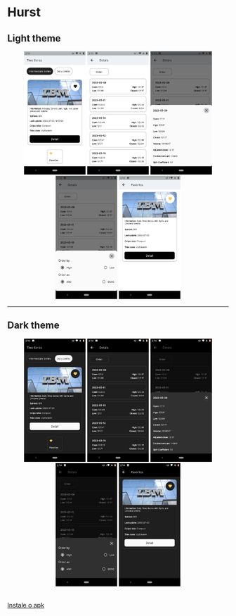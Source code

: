 # Hurst

## Light theme

<div align="center">
  <img src="lib\assets\screenshot\home_light.png" width="140"  title="Home">
	<img src="lib\assets\screenshot\details_page_light.png" width="140" title="Tela de detalhes">
	<img src="lib\assets\screenshot\detail_serie_time_light.png" width="140" title="Detalhes da serie">
	<img src="lib\assets\screenshot\sort_light.png" width="140" title="Order modal">
	<img src="lib\assets\screenshot\favorites_light.png" width="140" title="Favoritos">
</div>

---
## Dark theme
<div align="center">
  <img src="lib\assets\screenshot\home_dark.png" width="140"  title="Home">
	<img src="lib\assets\screenshot\details_page_dark.png" width="140" title="Tela de detalhes">
	<img src="lib\assets\screenshot\detail_serie_time_dark.png" width="140" title="Detalhes da serie">
	<img src="lib\assets\screenshot\sort_dark.png" width="140" title="Order modal">
	<img src="lib\assets\screenshot\favorites_dark.png" width="140" title="Favoritos">
</div>

<br/>

[Instale o apk](https://drive.google.com/file/d/1gqQNFmypjHWhLBu0mOnIE6GsvEx3VPEN/view?usp=sharing)
